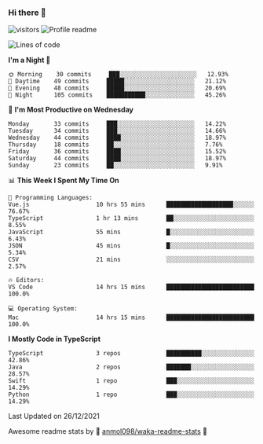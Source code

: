 ### Hi there 👋  
![visitors](https://visitor-badge.laobi.icu/badge?page_id=leverglowh) ![Profile readme](https://github.com/leverglowh/leverglowh/workflows/Profile%20readme/badge.svg?branch=master)

<!--START_SECTION:waka-->
![Lines of code](https://img.shields.io/badge/From%20Hello%20World%20I%27ve%20Written-17%20Thousand%20lines%20of%20code-blue)

**I'm a Night 🦉** 

```text
🌞 Morning    30 commits     ███░░░░░░░░░░░░░░░░░░░░░░   12.93% 
🌆 Daytime    49 commits     █████░░░░░░░░░░░░░░░░░░░░   21.12% 
🌃 Evening    48 commits     █████░░░░░░░░░░░░░░░░░░░░   20.69% 
🌙 Night      105 commits    ███████████░░░░░░░░░░░░░░   45.26%

```
📅 **I'm Most Productive on Wednesday** 

```text
Monday       33 commits     ███░░░░░░░░░░░░░░░░░░░░░░   14.22% 
Tuesday      34 commits     ███░░░░░░░░░░░░░░░░░░░░░░   14.66% 
Wednesday    44 commits     ████░░░░░░░░░░░░░░░░░░░░░   18.97% 
Thursday     18 commits     ██░░░░░░░░░░░░░░░░░░░░░░░   7.76% 
Friday       36 commits     ████░░░░░░░░░░░░░░░░░░░░░   15.52% 
Saturday     44 commits     ████░░░░░░░░░░░░░░░░░░░░░   18.97% 
Sunday       23 commits     ██░░░░░░░░░░░░░░░░░░░░░░░   9.91%

```


📊 **This Week I Spent My Time On** 

```text
💬 Programming Languages: 
Vue.js                   10 hrs 55 mins      ███████████████████░░░░░░   76.67% 
TypeScript               1 hr 13 mins        ██░░░░░░░░░░░░░░░░░░░░░░░   8.55% 
JavaScript               55 mins             █░░░░░░░░░░░░░░░░░░░░░░░░   6.43% 
JSON                     45 mins             █░░░░░░░░░░░░░░░░░░░░░░░░   5.34% 
CSV                      21 mins             ░░░░░░░░░░░░░░░░░░░░░░░░░   2.57%

🔥 Editors: 
VS Code                  14 hrs 15 mins      █████████████████████████   100.0%

💻 Operating System: 
Mac                      14 hrs 15 mins      █████████████████████████   100.0%

```

**I Mostly Code in TypeScript** 

```text
TypeScript               3 repos             ██████████░░░░░░░░░░░░░░░   42.86% 
Java                     2 repos             ███████░░░░░░░░░░░░░░░░░░   28.57% 
Swift                    1 repo              ███░░░░░░░░░░░░░░░░░░░░░░   14.29% 
Python                   1 repo              ███░░░░░░░░░░░░░░░░░░░░░░   14.29%

```



 Last Updated on 26/12/2021
<!--END_SECTION:waka-->


Awesome readme stats by :star2: [anmol098/waka-readme-stats](https://github.com/anmol098/waka-readme-stats) :star2:

